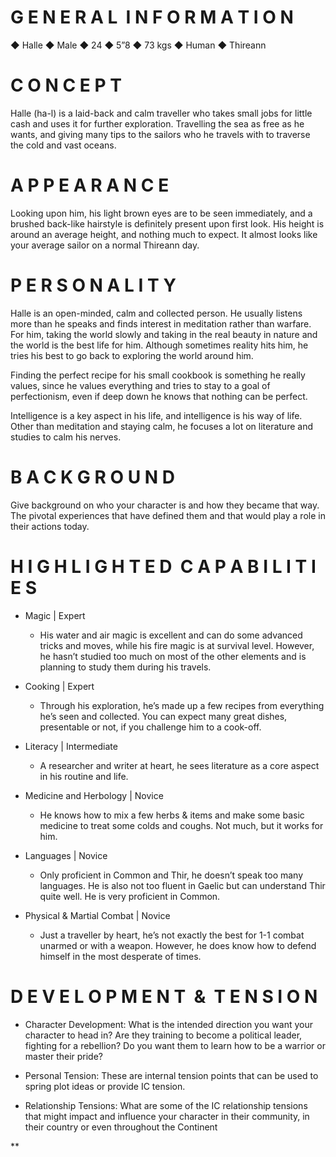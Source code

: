 # G E N E R A L  I N F O R M A T I O N

◆ Halle ◆ Male ◆ 24 ◆ 5”8 ◆ 73 kgs ◆ Human ◆ Thireann

# C O N C E P T 
Halle (ha-l) is a laid-back and calm traveller who takes small jobs for little cash and uses it for further exploration. Travelling the sea as free as he wants, and giving many tips to the sailors who he travels with to traverse the cold and vast oceans.

# A P P E A R A N C E
Looking upon him, his light brown eyes are to be seen immediately, and a brushed back-like hairstyle is definitely present upon first look. His height is around an average height, and nothing much to expect. It almost looks like your average sailor on a normal Thireann day.

# P E R S O N A L I T Y

Halle is an open-minded, calm and collected person. He usually listens more than he speaks and finds interest in meditation rather than warfare. For him, taking the world slowly and taking in the real beauty in nature and the world is the best life for him. Although sometimes reality hits him, he tries his best to go back to exploring the world around him.

Finding the perfect recipe for his small cookbook is something he really values, since he values everything and tries to stay to a goal of perfectionism, even if deep down he knows that nothing can be perfect.

Intelligence is a key aspect in his life, and intelligence is his way of life. Other than meditation and staying calm, he focuses a lot on literature and studies to calm his nerves.

# B A C K G R O U N D

Give background on who your character is and how they became that way. The pivotal experiences that have defined them and that would play a role in their actions today.

# H I G H L I G H T E D  C A P A B I L I T I E S

-   Magic | Expert
	-   His water and air magic is excellent and can do some advanced tricks and moves, while his fire magic is at survival level. However, he hasn’t studied too much on most of the other elements and is planning to study them during his travels.

-   Cooking | Expert
	-   Through his exploration, he’s made up a few recipes from everything he’s seen and collected. You can expect many great dishes, presentable or not, if you challenge him to a cook-off.

-   Literacy | Intermediate
	-   A researcher and writer at heart, he sees literature as a core aspect in his routine and life.

-   Medicine and Herbology | Novice
	-   He knows how to mix a few herbs & items and make some basic medicine to treat some colds and coughs. Not much, but it works for him.

-   Languages | Novice
	-   Only proficient in Common and Thir, he doesn’t speak too many languages. He is also not too fluent in Gaelic but can understand Thir quite well. He is very proficient in Common.

-   Physical & Martial Combat | Novice
	-   Just a traveller by heart, he’s not exactly the best for 1-1 combat unarmed or with a weapon. However, he does know how to defend himself in the most desperate of times.

# D E V E L O P M E N T  &  T E N S I O N

-   Character Development: What is the intended direction you want your character to head in? Are they training to become a political leader, fighting for a rebellion? Do you want them to learn how to be a warrior or master their pride?
    
-   Personal Tension: These are internal tension points that can be used to spring plot ideas or provide IC tension.
    
-   Relationship Tensions: What are some of the IC relationship tensions that might impact and influence your character in their community, in their country or even throughout the Continent
    

  
**